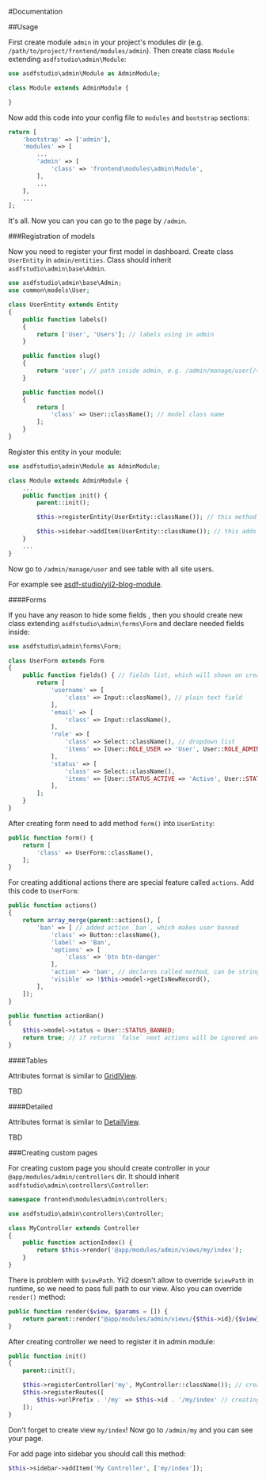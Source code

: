 #Documentation

##Usage

First create module `admin` in your project's modules dir (e.g. `/path/to/project/frontend/modules/admin`). Then create class `Module` extending `asdfstudio\admin\Module`:

```php
use asdfstudio\admin\Module as AdminModule;

class Module extends AdminModule {

}
```

Now add this code into your config file to `modules` and `bootstrap` sections:

```php
return [
    'bootstrap' => ['admin'],
    'modules' => [
        ...
        'admin' => [
            'class' => 'frontend\modules\admin\Module',
        ],
        ...
    ],
    ...
];
```

It's all. Now you can you can go to the page by `/admin`.


###Registration of models

Now you need to register your first model in dashboard. Create class `UserEntity` in `admin/entities`.
Class should inherit `asdfstudio\admin\base\Admin`.

```php
use asdfstudio\admin\base\Admin;
use common\models\User;

class UserEntity extends Entity
{
    public function labels()
    {
        return ['User', 'Users']; // labels using in admin
    }

    public function slug()
    {
        return 'user'; // path inside admin, e.g. /admin/manage/user[/<id>[/edit]]
    }

    public function model()
    {
        return [
            'class' => User::className(); // model class name
        ];
    }
}
```

Register this entity in your module:

```php
use asdfstudio\admin\Module as AdminModule;

class Module extends AdminModule {
    ...
    public function init() {
        parent::init();

        $this->registerEntity(UserEntity::className()); // this method register entity in admin

        $this->sidebar->addItem(UserEntity::className()); // this adds link to sidebar
    }
    ...
}

```

Now go to `/admin/manage/user` and see table with all site users.

For example see [asdf-studio/yii2-blog-module](https://github.com/asdf-studio/yii2-blog-module).


####Forms

If you have any reason to hide some fields , then you should create new class extending `asdfstudio\admin\forms\Form` and declare needed fields inside:

```php
use asdfstudio\admin\forms\Form;

class UserForm extends Form
{
    public function fields() { // fields list, which will shown on creating or updating model
        return [
            'username' => [
                'class' => Input::className(), // plain text field
            ],
            'email' => [
                'class' => Input::className(),
            ],
            'role' => [
                'class' => Select::className(), // dropdown list
                'items' => [User::ROLE_USER => 'User', User::ROLE_ADMIN => 'Administrator'],
            ],
            'status' => [
                'class' => Select::className(),
                'items' => [User::STATUS_ACTIVE => 'Active', User::STATUS_DELETED => 'Deleted', User::STATUS_BANNED => 'Banned'],
            ],
        ];
    }
}
```

After creating form need to add method `form()` into `UserEntity`:

```php
public function form() {
    return [
        'class' => UserForm::className(),
    ];
}
```

For creating additional actions there are special feature called `actions`. Add this code to `UserForm`:

```php
public function actions()
{
    return array_merge(parent::actions(), [
        'ban' => [ // added action `ban`, which makes user banned
            'class' => Button::className(),
            'label' => 'Ban',
            'options' => [
                'class' => 'btn btn-danger'
            ],
            'action' => 'ban', // declares called method, can be string or callable which will be passed model and form
            'visible' => !$this->model->getIsNewRecord(),
        ],
    ]);
}

public function actionBan()
{
    $this->model->status = User::STATUS_BANNED;
    return true; // if returns `false` next actions will be ignored and model wouldn't save
}
```

####Tables

Attributes format is similar to [GridlView](http://www.yiiframework.com/doc-2.0/guide-output-data-widgets.html#grid-columns).

TBD

####Detailed

Attributes format is similar to [DetailView](http://www.yiiframework.com/doc-2.0/guide-output-data-widgets.html#detailview).

TBD

###Creating custom pages

For creating custom page you should create controller in your `@app/modules/admin/controllers` dir.
It should inherit `asdfstudio\admin\controllers\Controller`:

```php
namespace frontend\modules\admin\controllers;

use asdfstudio\admin\controllers\Controller;

class MyController extends Controller
{
    public function actionIndex() {
        return $this->render('@app/modules/admin/views/my/index');
    }
}
```

There is problem with `$viewPath`. Yii2 doesn't allow to override `$viewPath` in runtime, so we need to pass full path to our view.
Also you can override `render()` method:

```php
public function render($view, $params = []) {
    return parent::render("@app/modules/admin/views/{$this->id}/{$view}", $params);
}
```

After creating controller we need to register it in admin module:

```php
public function init()
{
    parent::init();

    $this->registerController('my', MyController::className()); // creating controller alias (@see $controllerMap)
    $this->registerRoutes([
        $this->urlPrefix . '/my' => $this->id . '/my/index' // creating rule
    ]);
}
```

Don't forget to create view `my/index`!
Now go to `/admin/my` and you can see your page.

For add page into sidebar you should call this method:

```php
$this->sidebar->addItem('My Controller', ['my/index']);
```
